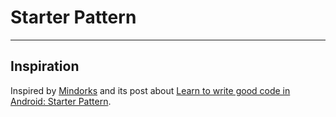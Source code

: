 # Starter Pattern

---

## Inspiration

Inspired by [Mindorks](https://mindorks.com/) and its post about [Learn to write good code in Android: Starter Pattern](https://blog.mindorks.com/learn-to-write-good-code-in-android-starter-pattern).